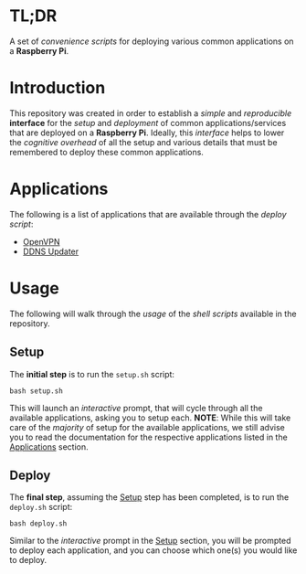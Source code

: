 # TL;DR
A set of *convenience scripts* for deploying various common applications on
a **Raspberry Pi**.

# Introduction
This repository was created in order to establish a *simple* and *reproducible*
**interface** for the *setup* and *deployment* of common applications/services
that are deployed on a **Raspberry Pi**. Ideally, this *interface* helps to
lower the *cognitive overhead* of all the setup and various details that
must be remembered to deploy these common applications.

# Applications
The following is a list of applications that are available through the
*deploy script*:
+ [OpenVPN](https://github.com/RagingTiger/docker-openvpn)
+ [DDNS Updater](https://github.com/qdm12/ddns-updater)

# Usage
The following will walk through the *usage* of the *shell scripts* available in
the repository.

## Setup
The **initial step** is to run the `setup.sh` script:
```
bash setup.sh
```
This will launch an *interactive* prompt, that will cycle through all the
available applications, asking you to setup each. **NOTE**: While this will take
care of the *majority* of setup for the available applications, we still
advise you to read the documentation for the respective applications listed in
the [Applications](#applications) section.

## Deploy
The **final step**, assuming the [Setup](#setup) step has been completed, is to
run the `deploy.sh` script:
```
bash deploy.sh
```
Similar to the *interactive* prompt in the [Setup](#setup) section, you will
be prompted to deploy each application, and you can choose which one(s) you
would like to deploy.
